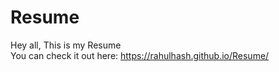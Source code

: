 # Resume
Hey all, This is my Resume <br>
You can check it out here: https://rahulhash.github.io/Resume/
